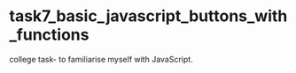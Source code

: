 # task7_basic_javascript_buttons_with_functions
college task- to familiarise myself with JavaScript.
